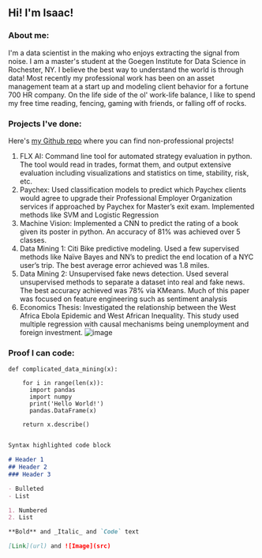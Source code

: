 ## Hi! I'm Isaac!

### About me:

I'm a data scientist in the making who enjoys extracting the signal from noise. I am a master's student at the Goegen Institute for Data Science in Rochester, NY. I believe the best way to understand the world is through data! Most recently my professional work has been on an asset management team at a start up and modeling client behavior for a fortune 700 HR company. On the life side of the ol' work-life balance, I like to spend my free time reading, fencing, gaming with friends, or falling off of rocks.

### Projects I've done:

Here's [my Github repo](https://github.com/imanly97) where you can find non-professional projects!

1. FLX AI: Command line tool for automated strategy evaluation in python. The tool would read in trades, format them, and output extensive evaluation including visualizations and statistics on time, stability, risk, etc.
2. Paychex: Used classification models to predict which Paychex clients would agree to upgrade their Professional Employer Organization services if approached by Paychex for Master’s exit exam. Implemented methods like SVM and Logistic Regression
3. Machine Vision: Implemented a CNN to predict the rating of a book given its poster in python. An accuracy of 81% was achieved over 5 classes. 
4. Data Mining 1: Citi Bike predictive modeling. Used a few supervised methods like Naïve Bayes and NN’s to predict the end location of a NYC user’s trip. The best average error achieved was 1.8 miles.
5. Data Mining 2: Unsupervised fake news detection. Used several unsupervised methods to separate a dataset into real and fake news. The best accuracy achieved was 78% via KMeans. Much of this paper was focused on feature engineering such as sentiment analysis
6. Economics Thesis: Investigated the relationship between the West Africa Ebola Epidemic and West African Inequality. This study used multiple regression with causal mechanisms being unemployment and foreign investment. 
![image](https://user-images.githubusercontent.com/47435645/140588031-d33c2935-c14e-4594-b496-0fc5174f8c14.png)




### Proof I can code:
```
def complicated_data_mining(x):
    
    for i in range(len(x)):
      import pandas
      import numpy
      print('Hello World!')
      pandas.DataFrame(x)
    
    return x.describe()
      
```

```markdown
Syntax highlighted code block

# Header 1
## Header 2
### Header 3

- Bulleted
- List

1. Numbered
2. List

**Bold** and _Italic_ and `Code` text

[Link](url) and ![Image](src)
```

